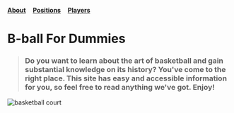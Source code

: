 
[**About**](about.md) 
&nbsp; &nbsp;[**Positions**](positions.md)
&nbsp; &nbsp;[**Players**](players.md)


# B-ball For Dummies
> ### Do you want to learn about the art of basketball and gain substantial knowledge on its history? You've come to the right place. This site has easy and accessible information for you, so feel free to read anything we've got. Enjoy!

<img src="https://images.rawpixel.com/image_800/czNmcy1wcml2YXRlL3Jhd3BpeGVsX2ltYWdlcy93ZWJzaXRlX2NvbnRlbnQvbHIvYTAxMC1tYXJrdXNzcGlza2UtZmViMTktbXNwXzE4MTJfNDAxOS5qcGc.jpg?s=6OgrOne2TEon00wJuqMYGDCYWffAgLEU669qVTBQioI" alt="basketball court">
